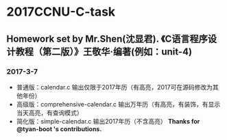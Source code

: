 # 2017CCNU-C-task
## Homework set by Mr.Shen(沈显君). 《C语言程序设计教程（第二版）》王敬华·编著(例如：unit-4)
### 2017-3-7

* 普通版：calendar.c 输出仅限于2017年历（有高亮，2017可在源码修改为其他年份）
* 高级版：comprehensive-calendar.c 输出万年历（有高亮，有装饰，有显示当天高亮，有查询模式）
* 简化版：simple-calendar.c 输出2017年历（不含高亮）
**Thanks for @tyan-boot 's contributions.**
